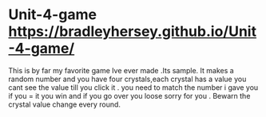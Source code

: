 # Unit-4-game https://bradleyhersey.github.io/Unit-4-game/
This is by far my favorite  game Ive ever made .Its sample.
It makes a random number and you have four crystals,each crystal has a value you cant see the value till you click it .
you need to match the number i gave you if you = it you win and if you go over you loose sorry for you .
Bewarn the crystal value change every round. 
